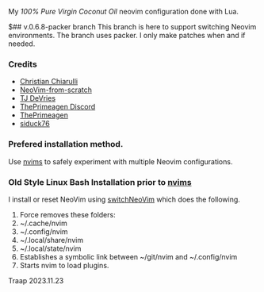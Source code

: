 My *100% Pure Virgin Coconut Oil* neovim configuration done with Lua.

$## v.0.6.8-packer branch
This branch is here to support switching Neovim environments.  The branch uses
packer.  I only make patches when and if needed.

### Credits
* [Christian Chiarulli](https://github.com/ChristianChiarulli/LunarVim)
* [NeoVim-from-scratch](https://github.com/LunarVim/Neovim-from-scratch)
* [TJ DeVries](https://github.com/tjdevries)
* [ThePrimeagen Discord](https://discord.gg/3ujcVMe)
* [ThePrimeagen](https://github.com/ThePrimeagen)
* [siduck76](https://github.com/siduck76/neovim-dotfiles)

### Prefered installation method.
Use [nvims](https://github.com/Traap/nvims) to safely experiment with multiple Neovim configurations.

### Old Style Linux Bash Installation prior to [nvims](https://github.com/Traap/nvims)

I install or reset NeoVim using [switchNeoVim](https://github.com/Traap/dotfiles/blob/master/bin/switchNeoVim) which does the following.

1. Force removes these folders:
  1. ~/.cache/nvim
  2. ~/.config/nvim
  3. ~/.local/share/nvim
  4. ~/.local/state/nvim
2. Establishes a symbolic link between ~/git/nvim and ~/.config/nvim
3. Starts nvim to load plugins.

Traap 2023.11.23
